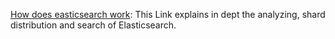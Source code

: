 [How does easticsearch work](https://hub.packtpub.com/how-does-elasticsearch-work-tutorial/):
This Link explains in dept the analyzing, shard distribution and search of Elasticsearch.